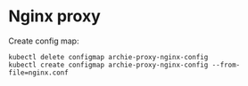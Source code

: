 # Nginx proxy

Create config map:
```
kubectl delete configmap archie-proxy-nginx-config
kubectl create configmap archie-proxy-nginx-config --from-file=nginx.conf
```